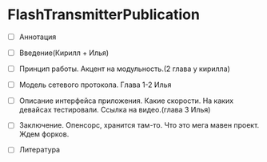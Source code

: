 FlashTransmitterPublication
===========================
- [ ] Аннотация

- [ ] Введение(Кирилл + Илья)
- [ ] Принцип работы. Акцент на модульность.(2 глава у кирилла)
- [ ] Модель сетевого протокола. Глава 1-2 Илья
- [ ] Описание интерфейса приложения. Какие скорости. На каких девайсах тестировали. Ссылка на видео.(глава 3 Илья)
- [ ] Заключение. Опенсорс, хранится там-то. Что это мега мавен проект. Ждем форков.
- [ ] Литература
